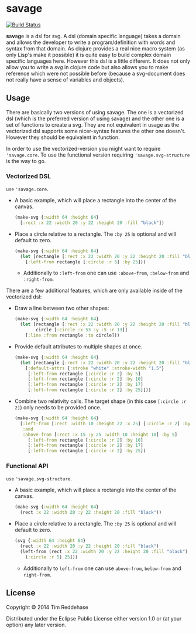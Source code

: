 # savage

[![Build Status](https://travis-ci.org/0robustus1/savage.svg?branch=master)](https://travis-ci.org/0robustus1/savage)

**s**a**v**a**g**e is a dsl for svg. A dsl (domain specific language) takes a
domain and allows the developer to write a program/definition with words and
syntax from that domain. As clojure provides a real nice macro system (as only
Lisp's make it possible) it is quite easy to build complex domain specific
languages here. However this dsl is a little different.  It does not only allow
you to write a *svg* in clojure code but also allows you to make reference
which were not possible before (because a svg-document does not really have a
sense of variables and objects).

## Usage

There are basically two versions of using savage. The one is a vectorized dsl
(which is the preferred version of using savage) and the other one is a set
of functions to create a svg. They are not equivalent in usage as the
vectorized dsl supports some nicer-syntax features the other one doesn't.
However they should be equivalent in function.

In order to use the vectorized-version you might want to require
`'savage.core`.  To use the functional version requiring
`'savage.svg-structure` is the way to go.

### Vectorized DSL

`use` `'savage.core`.

- A basic example, which will place a rectangle into the center of the canvas.

  ```clojure
  (make-svg {:width 64 :height 64}
    [:rect :x 22 :width 20 :y 22 :height 20 :fill "black"])
  ```

- Place a circle relative to a rectangle. The `:by 25`
  is optional and will default to zero.

  ```clojure
  (make-svg {:width 64 :height 64}
    (let [rectangle [:rect :x 22 :width 20 :y 22 :height 20 :fill "black"]]
      [:left-from rectangle [:circle :r 5] :by 25]))
  ```

  - Additionally to `:left-from` one can use `:above-from`, `:below-from` and
    `:right-from`.

There are a few additional features, which are only available inside
of the vectorized dsl:

- Draw a line between two other shapes:

  ```clojure
  (make-svg {:width 64 :height 64}
    (let [rectangle [:rect :x 22 :width 20 :y 22 :height 20 :fill "black"]
          circle [:circle :x 53 :y :5 :r 13]]
      [:line :from rectangle :to circle]))
  ```

- Provide default attributes to multiple shapes at once.

  ```clojure
  (make-svg {:width 64 :height 64}
    (let [rectangle [:rect :x 22 :width 20 :y 22 :height 20 :fill "black"]]
      [:default-attrs {:stroke "white" :stroke-width "1.5"}
       [:left-from rectangle [:circle :r 2] :by 5]
       [:left-from rectangle [:circle :r 2] :by 10]
       [:left-from rectangle [:circle :r 2] :by 17]
       [:left-from rectangle [:circle :r 2] :by 25]]))
  ```

- Combine two relativity calls. The target shape (in this case
  `[:circle :r 2]`) only needs to be provided once.

  ```clojure
  (make-svg {:width 64 :height 64}
    [:left-from [:rect :width 10 :height 22 :x 25] [:circle :r 2] :by 5
     :and
     :above-from [:rect :x 15 :y 25 :width 10 :height 10] :by 5]
       [:left-from rectangle [:circle :r 2] :by 10]
       [:left-from rectangle [:circle :r 2] :by 17]
       [:left-from rectangle [:circle :r 2] :by 25])
  ```

### Functional API

`use` `'savage.svg-structure`.

- A basic example, which will place a rectangle into the center of the canvas.

  ```clojure
  (make-svg {:width 64 :height 64}
    (rect :x 22 :width 20 :y 22 :height 20 :fill "black"))
  ```

- Place a circle relative to a rectangle. The `:by 25`
  is optional and will default to zero.

  ```clojure
  (svg {:width 64 :height 64}
    (rect :x 22 :width 20 :y 22 :height 20 :fill "black")
    (left-from (rect :x 22 :width 20 :y 22 :height 20 :fill "black")
      (:circle :r 5) 25]))
  ```

  - Additionally to `left-from` one can use `above-from`, `below-from` and
    `right-from`.

## License

Copyright © 2014 Tim Reddehase

Distributed under the Eclipse Public License either version 1.0 or (at
your option) any later version.
